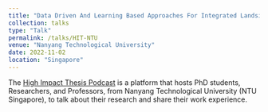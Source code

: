 ```yaml
---
title: "Data Driven And Learning Based Approaches For Integrated Landside Airside Operations Optimization"
collection: talks
type: "Talk"
permalink: /talks/HIT-NTU
venue: "Nanyang Technological University"
date: 2022-11-02
location: "Singapore"
---
```


The [High Impact Thesis Podcast](https://open.spotify.com/show/0xta7wep3X42NihUMqzGyv) is a platform that hosts PhD students, Researchers, and Professors, from Nanyang Technological University (NTU Singapore), to talk about their research and share their work experience. 
